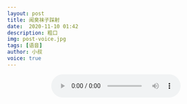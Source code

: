 ```yaml
---
layout: post
title: 闻臭袜子踩射
date:  2020-11-10 01:42
description: 粗口
img: post-voice.jpg
tags: [语音]
author: 小叔
voice: true
---
```

<div align="center">
  <audio controls>
    <source src="https://www.wmnhw.workers.dev/1:/%E7%B2%97%E5%8F%A3%E8%AF%AD%E9%9F%B3/%E5%B0%8F%E5%8F%94/%E9%97%BB%E8%87%AD%E8%A2%9C%E5%AD%90%E8%B8%A9%E5%B0%84.mp3" type="audio/mpeg">
    <embed height="0" width="0" src="horse.mp3">
  </audio>
</div>
